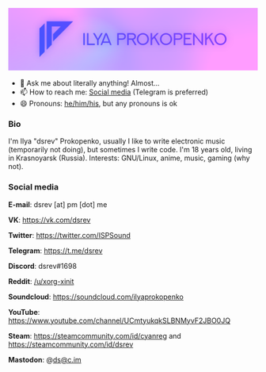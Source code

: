 ![My very own logo!](logo.png)

- 💬 Ask me about literally anything! Almost...
- 📫 How to reach me: [Social media](#social-media) (Telegram is preferred)
- 😄 Pronouns: [he/him/his](https://pronoun.is/he), but any pronouns is ok

### Bio

I'm Ilya "dsrev" Prokopenko, usually I like to write electronic music (temporarily not doing), but sometimes I write code. I'm 18 years old, living in Krasnoyarsk (Russia). Interests: GNU/Linux, anime, music, gaming (why not).

### Social media

**E-mail**: dsrev [at] pm [dot] me

**VK**: https://vk.com/dsrev

**Twitter**: https://twitter.com/ISPSound

**Telegram**: https://t.me/dsrev

**Discord**: dsrev#1698

**Reddit**: [/u/xorg-xinit](https://reddit.com/u/xorg-xinit/)

**Soundcloud**: https://soundcloud.com/ilyaprokopenko

**YouTube**: https://www.youtube.com/channel/UCmtyukqkSLBNMyvF2JBO0JQ

**Steam**: https://steamcommunity.com/id/cyanreg and https://steamcommunity.com/id/dsrev

**Mastodon**: @ds@c.im

<!--
dsrev: I'll use them later

- ⚡ Fun fact: ...
- 🔭 I’m currently working on ...
- 🌱 I’m currently learning ...
- 🤔 I’m looking for help with ...
- 👯 I’m looking to collaborate on ...
-->
